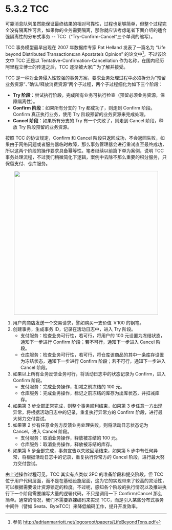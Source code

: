 # 5.3.2 TCC

可靠消息队列虽然能保证最终结果的相对可靠性，过程也足够简单，但整个过程完全没有隔离性可言，如果你的业务需要隔离，那你就应该考虑笔者下面介绍的适合强隔离性的分布式事务 -- TCC（“Try-Confirm-Cancel”三个单词的缩写）。

TCC 事务模型最早出现在 2007 年数据库专家 Pat Helland 发表了一篇名为 “Life beyond Distributed Transactions:an Apostate’s Opinion” 的论文中[^1]，不过该论文中 TCC 还是以 Tentative-Confirmation-Cancellation 作为名称，在国内经历阿里程立博士的传道之后，TCC 逐渐被大家广为了解并接受。

TCC 是一种对业务侵入性较强的事务方案，要求业务处理过程中必须拆分为”预留业务资源“、”确认/释放消费资源“两个子过程，两个子过程细化为如下三个阶段：

- **Try 阶段**：尝试执行阶段，完成所有业务可执行检查（预留必须业务资源，保障隔离性）。
- **Confirm 阶段**：如果所有分支的 Try 都成功了，则走到 Confirm 阶段。Confirm 真正执行业务，使用 Try 阶段预留的业务资源来完成处理。
- **Cancel 阶段**：如果所有分支的 Try 有一个失败了，则走到 Cancel 阶段，释放 Try 阶段预留的业务资源。

按照 TCC 的协议规定，Confirm 和 Cancel 阶段只返回成功，不会返回失败，如果由于网络问题或者服务器临时故障，那么事务管理器会进行重试直至最终成功，所以这两个阶段的操作要求具备幂等性。笔者继续以前篇下单为案例，说明 TCC 事务处理流程，不过我们稍微简化下逻辑，案例中去除不那么重要的积分服务，只保留支付、仓库服务。

<div  align="center">
	<img src="../assets/TCC.svg" width = "450"  align=center />
</div>

1. 用户向商店发送一个交易请求，譬如购买一支价值 ￥100 的钢笔。
2. 创建事务，生成事务 ID，记录在活动日志中，进入 Try 阶段。
	- 支付服务：检查业务可行性，若可行，将用户的 100 元设置为冻结状态，通知下一步进行 Confirm 阶段；若不可行，通知下一步进入 Cancel 阶段。
	- 仓库服务：检查业务可行性，若可行，将仓库该商品的其中一条库存设置为冻结状态，通知下一步进行 Confirm 阶段；若不可行，通知下一步进入 Cancel 阶段。
3. 如果以上所有业务反馈业务可行，将活动日志中的状态记录为 Confirm，进入 Confirm 阶段。
	- 支付服务：完成业务操作，扣减之前冻结的 100 元。
	- 仓库服务：完成业务操作，标记之前冻结的库存为出库状态，并扣减库存。
4. 如果第 3 步全部正常完成，则整个事务顺利结束，如果第 3 步任意一方出现异常，将根据活动日志中的记录，重复执行异常方的 Confirm 阶段，进行最大努力交付尝试。
5. 如果第 2 步有任意业务方反馈业务处理失败，则将活动日志状态记为 Cancel，进入 Cancel 阶段。
	- 支付服务：取消业务操作，释放被冻结的 100 元。
	- 仓库服务：取消业务操作，释放被冻结的库存。
6. 如果第 5 步全部完成，事务宣告以失败回滚结束，如果第 5 步中有任何异常，将根据活动日志中的记录，重复执行异常方的 Cancel 阶段，进行最大努力交付尝试。


由上述操作过程可见，TCC 其实有点类似 2PC 的准备阶段和提交阶段，但 TCC 位于用户代码层面，而不是在基础设施层面，这为它的实现带来了较高的灵活性，可以根据需要设计资源锁定的粒度。不过呢，感知各个阶段的执行情况以及推进执行下一个阶段需要编写大量的逻辑代码，不只是调用一下 Confirm/Cancel 那么简单。通常的情况，我们不需要靠裸编码来实现 TCC，而是引入某些分布式事务中间件（譬如 Seata、ByteTCC）来降低编码工作，提升开发效率。

[^1]: 参见 http://adrianmarriott.net/logosroot/papers/LifeBeyondTxns.pdf